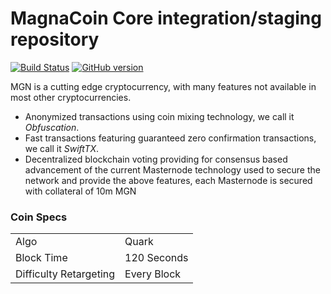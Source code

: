 MagnaCoin Core integration/staging repository
=====================================

[![Build Status](https://travis-ci.org/MagnaCoin/MagnaCoin.svg?branch=master)](https://travis-ci.org/MagnaCoin/MagnaCoin) [![GitHub version](https://badge.fury.io/gh/MagnaCoin%2FMGN.svg)](https://badge.fury.io/gh/MagnaCoin%2FMGN)

MGN is a cutting edge cryptocurrency, with many features not available in most other cryptocurrencies.
- Anonymized transactions using coin mixing technology, we call it _Obfuscation_.
- Fast transactions featuring guaranteed zero confirmation transactions, we call it _SwiftTX_.
- Decentralized blockchain voting providing for consensus based advancement of the current Masternode
  technology used to secure the network and provide the above features, each Masternode is secured
  with collateral of 10m MGN


### Coin Specs
<table>
<tr><td>Algo</td><td>Quark</td></tr>
<tr><td>Block Time</td><td>120 Seconds</td></tr>
<tr><td>Difficulty Retargeting</td><td>Every Block</td></tr>
</table>
